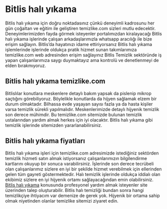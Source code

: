 # Bitlis halı yıkama
Bitlis halı yıkama için doğru noktadasınız çünkü deneyimli kadrosunu her gün çoğaltan ve eğitim ile geliştiren temizlike.com sizleri mutlu edecektir. Deneyimlerimizden fayda görmek isteyenler portalımızdan kiralayacağı Bitlis halı yıkama işlerinde çalışan arkadaşlarımızla whatsapp aracılığı ile bize erişim sağlayın. Bitlis’da hayatınızı idame ettiriyorsanız Bitlis halı yıkama işlemlerinde işlerinde oldukça pratik hizmet sunan takımlarımıza temizlike.com web adresinden erişim sağlayınız Bitlis Temizlik sektöründe iş yapan çalışanlarımıza saygı duymaktayız ama kontrolü ve denetlenmeyi de elden bırakmıyoruz.

## Bitlis halı yıkama temizlike.com

Bitlislılar konutlara meskenlere detaylı bakım yapsak da pislenip mikrop saçtığını görebiliyoruz. Böylelikle konutlarda da hijyen sağlamak elzem bir durum olmaktadır. Bilhassa evde yaşayan sayısı fazla ya da hasta kişiler varsa temizlik sürekli yapılmalıdır. Meskenlerimizde detaylı hijyenik temizlik son derece mühimdir. Bu temizlike.com sitemizde bulunan temizlik ustalarından yardım almak herkes için iyi olacaktır. Bitlis halı yıkama gibi temizlik işlerinde sitemizden yararlanabilirsiniz.

## Bitlis halı yıkama fiyatları

Bitlis halı yıkama işleri için temizlike.com adresimizde istediğiniz sektörden temizlik hizmeti satın almak istiyorsanız çalışanlarımızın bilgilendirme kartlarını okuyup bir sonuca varabilirsiniz. İşlerinde son derece tecrübeli olan çalışanlarımız sizlere en iyi bir şekilde hizmet verebilmek için ellerinden gelen tüm gayreti göstermektedir. Halı temizlik işlerinde oldukça iddialı olan ekibimiz sizlere en iyi hijyenik ortamı sağlayacağından emin olabilirsiniz.
[Bitlis halı yıkama](https://www.temizlike.com/bitlis/)  konusunda profesyonel yardım almak isteyenler site üzerinden talep oluşturabilir. Bitlis halı temizliği bundan sonra hangi temizlikçiye ihtiyacım var demenize de gerek yok. Hijyenik bir ortama sahip olmak niyetinden olanlar temizlike sitemizi ziyaret edin.
